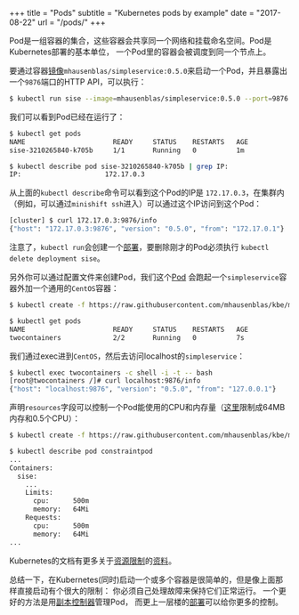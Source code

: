 +++
title = "Pods"
subtitle = "Kubernetes pods by example"
date = "2017-08-22"
url = "/pods/"
+++

Pod是一组容器的集合，这些容器会共享同一个网络和挂载命名空间。Pod是Kubernetes部署的基本单位，
一个Pod里的容器会被调度到同一个节点上。

要通过容器[镜像](https://hub.docker.com/r/mhausenblas/simpleservice/)`mhausenblas/simpleservice:0.5.0`来启动一个Pod，并且暴露出一个`9876`端口的HTTP API，可以执行：

```bash
$ kubectl run sise --image=mhausenblas/simpleservice:0.5.0 --port=9876
```

我们可以看到Pod已经在运行了：

```bash
$ kubectl get pods
NAME                      READY     STATUS    RESTARTS   AGE
sise-3210265840-k705b     1/1       Running   0          1m

$ kubectl describe pod sise-3210265840-k705b | grep IP:
IP:                     172.17.0.3
```

从上面的`kubectl describe`命令可以看到这个Pod的IP是 `172.17.0.3`，在集群内（例如，可以通过`minishift ssh`进入）可以通过这个IP访问到这个Pod：

```bash
[cluster] $ curl 172.17.0.3:9876/info
{"host": "172.17.0.3:9876", "version": "0.5.0", "from": "172.17.0.1"}
```

注意了，`kubectl run`会创建一个[部署](/deployments/)，要删除刚才的Pod必须执行
 `kubectl delete deployment sise`。

另外你可以通过配置文件来创建Pod，我们这个[Pod](https://github.com/mhausenblas/kbe/blob/master/specs/pods/pod.yaml)
会跑起一个`simpleservice`容器外加一个通用的`CentOS`容器：

```bash
$ kubectl create -f https://raw.githubusercontent.com/mhausenblas/kbe/master/specs/pods/pod.yaml

$ kubectl get pods
NAME                      READY     STATUS    RESTARTS   AGE
twocontainers             2/2       Running   0          7s
```

我们通过exec进到`CentOS`，然后去访问localhost的`simpleservice`：

```bash
$ kubectl exec twocontainers -c shell -i -t -- bash
[root@twocontainers /]# curl localhost:9876/info
{"host": "localhost:9876", "version": "0.5.0", "from": "127.0.0.1"}
```

声明`resources`字段可以控制一个Pod能使用的CPU和内存量（[这里](https://github.com/mhausenblas/kbe/blob/master/specs/pods/constraint-pod.yaml)限制成64MB内存和0.5个CPU）：

```bash
$ kubectl create -f https://raw.githubusercontent.com/mhausenblas/kbe/master/specs/pods/constraint-pod.yaml

$ kubectl describe pod constraintpod
...
Containers:
  sise:
    ...
    Limits:
      cpu:      500m
      memory:   64Mi
    Requests:
      cpu:      500m
      memory:   64Mi
...
```

Kubernetes的文档有更多关于[资源限制](https://kubernetes.io/docs/tasks/configure-pod-container/assign-cpu-ram-container/)的[资料](https://kubernetes.io/docs/concepts/configuration/manage-compute-resources-container/)。

总结一下，在Kubernetes(同时)启动一个或多个容器是很简单的，但是像上面那样直接启动有个很大的限制：
你必须自己处理故障来保持它们正常运行。 一个更好的方法是用[副本控制器](/rcs/)管理Pod，
而更上一层楼的[部署](/deployments)可以给你更多的控制。

